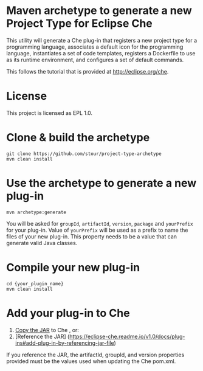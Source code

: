 # Maven archetype to generate a new Project Type for Eclipse Che
This utility will generate a Che plug-in that registers a new project type for a programming language, associates a default icon for the programming language, instantiates a set of code templates, registers a Dockerfile to use as its runtime environment, and configures a set of default commands.

This follows the tutorial that is provided at http://eclipse.org/che.

# License
This project is licensed as EPL 1.0.

# Clone & build the archetype
    git clone https://github.com/stour/project-type-archetype
    mvn clean install

# Use the archetype to generate a new plug-in
    mvn archetype:generate
You will be asked for `groupId`, `artifactId`, `version`, `package` and `yourPrefix` for your plug-in.
Value of `yourPrefix` will be used as a prefix to name the files of your new plug-in. This property needs to be a value that can generate valid Java classes.

# Compile your new plug-in
    cd {your_plugin_name}
    mvn clean install

# Add your plug-in to Che
1. [Copy the JAR](https://eclipse-che.readme.io/v1.0/docs/plug-ins#add-plug-in-by-copying-jar-file) to Che , or:
2. [Reference the JAR] (https://eclipse-che.readme.io/v1.0/docs/plug-ins#add-plug-in-by-referencing-jar-file)

If you reference the JAR, the artifactId, groupId, and version properties provided must be the values used when updating the Che pom.xml.
